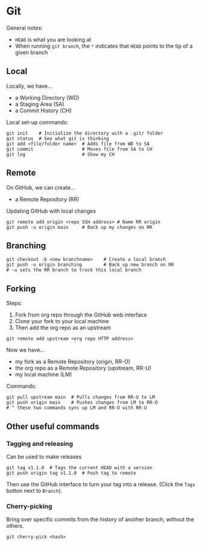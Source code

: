 # Git

General notes:
 - `HEAD` is what you are looking at
 - When running `git branch`, the `*` indicates that `HEAD` points to the tip of a given branch

## Local

Locally, we have...
 - a Working Directory (WD)
 - a Staging Area (SA)
 - a Commit History (CH)

Local set-up commands:
```
git init    # Initialize the directory with a .git/ folder
git status  # See what git is thinking
git add <file/folder name>  # Adds file from WD to SA
git commit                  # Moves file from SA to CH
git log                     # Show my CH
```

## Remote

On GitHub, we can create...
 - a Remote Repository (RR)

Updating GitHub with local changes
```
git remote add origin <repo SSH address> # Name RR origin
git push -u origin main     # Back up my changes on RR
```

## Branching
```
git checkout -b <new branchname>    # Create a local branch
git push -u origin branching        # Back up new branch on RR
# -u sets the RR branch to track this local branch
```

## Forking
Steps:
1. Fork from org repo through the GitHub web interface
2. Clone your fork to your local machine
3. Then add the org repo as an upstream
```
git remote add upstream <org repo HTTP address>
```

Now we have...
 - my fork as a Remote Repository (origin, RR-O)
 - the org repo as a Remote Repository (upstream, RR-U)
 - my local machine (LM)

Commands:
```
git pull upstream main  # Pulls changes from RR-U to LM
git push origin main    # Pushes changes from LM to RR-O
# ^ these two commands sync up LM and RR-O with RR-U
```

## Other useful commands

### Tagging and releasing

Can be used to make releases
```
git tag v1.1.0  # Tags the current HEAD with a version
git push origin tag v1.1.0  # Push tag to remote
```
Then use the GitHub interface to turn your tag into a release.
(Click the `Tags` button next to `Branch`).

### Cherry-picking

Bring over specific commits from the history of another branch, without the others.
```
git cherry-pick <hash>
```
